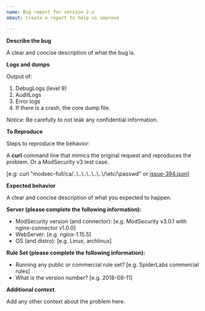 ```yaml
---
name: Bug report for version 2.x
about: Create a report to help us improve

---
```


**Describe the bug**

A clear and concise description of what the bug is.

**Logs and dumps**

Output of:
 1. DebugLogs (level 9)
 2. AuditLogs
 3. Error logs
 4. If there is a crash, the core dump file.

_Notice:_ Be carefully to not leak any confidential information.

**To Reproduce**

Steps to reproduce the behavior:

A **curl** command line that mimics the original request and reproduces the problem. Or a ModSecurity v3 test case.

[e.g: curl "modsec-full/ca/..\\..\\..\\..\\..\\..\\/\\etc/\\passwd" or [issue-394.json](https://github.com/SpiderLabs/ModSecurity/blob/v3/master/test/test-cases/regression/issue-394.json)]


**Expected behavior**

A clear and concise description of what you expected to happen.

**Server (please complete the following information):**
 - ModSecurity version (and connector): [e.g. ModSecurity v3.0.1 with nginx-connector v1.0.0]
 - WebServer: [e.g. nginx-1.15.5]
 - OS (and distro): [e.g. Linux, archlinux]


**Rule Set (please complete the following information):**
 - Running any public or commercial rule set? [e.g. SpiderLabs commercial rules]
 - What is the version number? [e.g. 2018-08-11]

**Additional context**

Add any other context about the problem here.
